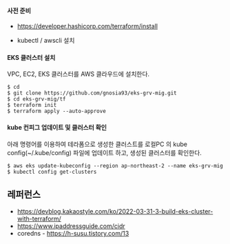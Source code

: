 #### 사전 준비 ####

* https://developer.hashicorp.com/terraform/install

* kubectl / awscli 설치 

#### EKS 클러스터 설치 ####

VPC, EC2, EKS 클러스터를 AWS 클라우드에 설치한다.
```
$ cd
$ git clone https://github.com/gnosia93/eks-grv-mig.git
$ cd eks-grv-mig/tf
$ terraform init
$ terraform apply --auto-approve
```

#### kube 컨피그 업데이트 및 클러스터 확인 ####

아래 명령어를 이용하여 테라폼으로 생성한 클러스트를 로컬PC 의 kube config(~/.kube/config) 파일에 업데이트 하고, 생성된 클러스터를 확인한다. 
```
$ aws eks update-kubeconfig --region ap-northeast-2 --name eks-grv-mig
$ kubectl config get-clusters
```


## 레퍼런스 ##

* https://devblog.kakaostyle.com/ko/2022-03-31-3-build-eks-cluster-with-terraform/
* https://www.ipaddressguide.com/cidr
* coredns - https://h-susu.tistory.com/13
